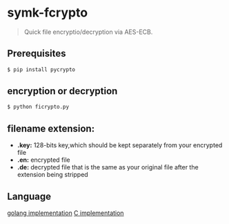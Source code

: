 # symk-fcrypto

> Quick file encryptio/decryption via AES-ECB.

## Prerequisites

```bash
$ pip install pycrypto
```

## encryption or decryption

```bash
$ python ficrypto.py
```

## filename extension:

* __.key:__ 128-bits key,which should be kept separately from your encrypted file
* __.en:__ encrypted file
* __.de:__ decrypted file that is the same as your original file after the extension being stripped

## Language
[golang implementation](https://github.com/nichtsen/fcypt)
[C implementation](https://github.com/nichtsen/fcrypt)
